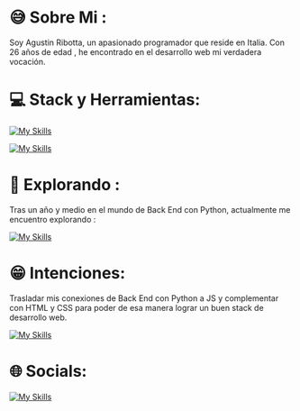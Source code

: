 # :sweat_smile: Sobre Mi :
 Soy Agustin Ribotta, un apasionado programador que reside en Italia. Con 26 años de edad , he encontrado en el desarrollo web  mi verdadera vocación.

 # 💻 Stack y Herramientas:

[![My Skills](https://skillicons.dev/icons?i=py,django,postgres,aws)](https://skillicons.dev)

[![My Skills](https://skillicons.dev/icons?i=linux,git,github,vscode)](https://skillicons.dev)

# 🔧 Explorando :
Tras un año y medio en el mundo de Back End con Python, actualmente me encuentro explorando :

[![My Skills](https://skillicons.dev/icons?i=html,css,bootstrap,js,express)](https://skillicons.dev)

# :grin: Intenciones:

Trasladar mis conexiones de Back End con Python a JS  y complementar con HTML y CSS para poder de esa manera lograr un buen stack de desarrollo web.

[![My Skills](https://skillicons.dev/icons?i=py,django,js,nodejs,express,postgres)](https://skillicons.dev)

# 🌐 Socials:

[![My Skills](https://skillicons.dev/icons?i=linkedin)](https://www.linkedin.com/in/agustin-ribotta/)


